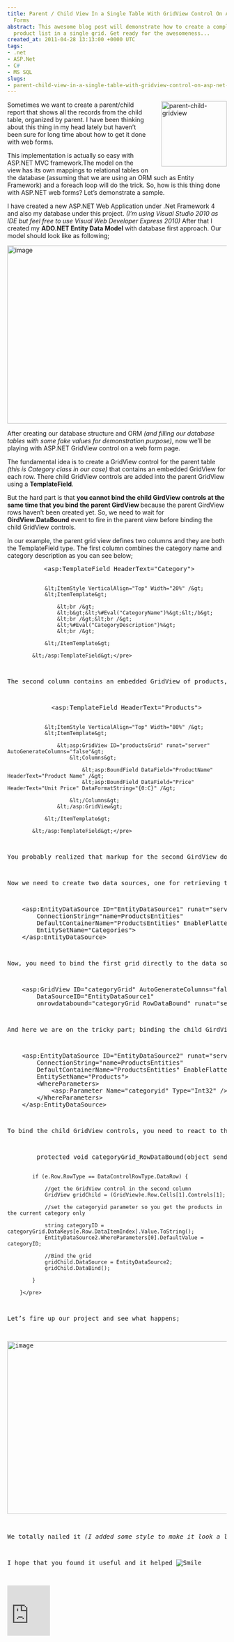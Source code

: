 ```yaml
---
title: Parent / Child View In a Single Table With GridView Control On ASP.NET Web
  Forms
abstract: This awesome blog post will demonstrate how to create a complete, sub-grouped
  product list in a single grid. Get ready for the awesomeness...
created_at: 2011-04-28 13:13:00 +0000 UTC
tags:
- .net
- ASP.Net
- C#
- MS SQL
slugs:
- parent-child-view-in-a-single-table-with-gridview-control-on-asp-net-web-forms
---
```


<p><a href="http://tugberkugurlu.com/content/images/uploadedbyauthors/wlw/2e5515b18bdc_E211/parent-child-gridview.png"><img height="150" width="150" src="http://tugberkugurlu.com/content/images/uploadedbyauthors/wlw/2e5515b18bdc_E211/parent-child-gridview_thumb.png" align="right" alt="parent-child-gridview" border="0" title="parent-child-gridview" style="background-image: none; margin: 0px 0px 10px 30px; padding-left: 0px; padding-right: 0px; display: inline; float: right; padding-top: 0px; border: 0px;" /></a>Sometimes we want to create a parent/child report that shows all the records from the child table, organized by parent. I have been thinking about this thing in my head lately but haven&rsquo;t been sure for long time about how to get it done with web forms.</p>
<p>This implementation is actually so easy with ASP.NET MVC framework.The model on the view has its own mappings to relational tables on the database (assuming that we are using an ORM such as Entity Framework) and a foreach loop will do the trick. So, how is this thing done with ASP.NET web forms? Let&rsquo;s demonstrate a sample.</p>
<p>I have created a new ASP.NET Web Application under .Net Framework 4 and also my database under this project. <em>(I&rsquo;m using Visual Studio 2010 as IDE but feel free to use Visual Web Developer Express 2010)</em> After that I created my <strong>ADO.NET Entity Data Model</strong> with database first approach. Our model should look like as following;</p>
<p><a href="http://tugberkugurlu.com/content/images/uploadedbyauthors/wlw/2e5515b18bdc_E211/image.png"><img height="408" width="644" src="http://tugberkugurlu.com/content/images/uploadedbyauthors/wlw/2e5515b18bdc_E211/image_thumb.png" alt="image" border="0" title="image" style="background-image: none; padding-left: 0px; padding-right: 0px; display: inline; padding-top: 0px; border: 0px;" /></a></p>
<p>After creating our database structure and ORM <em>(and filling our database tables with some fake values for demonstration purpose)</em>, now we&rsquo;ll be playing with ASP.NET GridView control on a web form page.</p>
<p>The fundamental idea is to create a GridView control for the parent table <em>(this is Category class in our case)</em> that contains an embedded GridView for each row. There child GridView controls are added into the parent GridView using a <strong>TemplateField</strong>.</p>
<p>But the hard part is that <strong>you cannot bind the child GirdView controls at the same time that you bind the parent GirdView </strong>because the parent GirdView rows haven&rsquo;t been created yet. So, we need to wait for <strong>GirdView.DataBound</strong> event to fire in the parent view before binding the child GridView controls.</p>
<p>In our example, the parent grid view defines two columns and they are both the TemplateField type. The first column combines the category name and category description as you can see below;</p>
<pre class="brush: xhtml; toolbar: false">          &lt;asp:TemplateField HeaderText="Category"&gt;

                &lt;ItemStyle VerticalAlign="Top" Width="20%" /&gt;
                &lt;ItemTemplate&gt;
                
                    &lt;br /&gt;
                    &lt;b&gt;&lt;%#Eval("CategoryName")%&gt;&lt;/b&gt;
                    &lt;br /&gt;&lt;br /&gt;
                    &lt;%#Eval("CategoryDescription")%&gt;
                    &lt;br /&gt;

                &lt;/ItemTemplate&gt;

            &lt;/asp:TemplateField&gt;</pre>
<p>The second column contains an embedded GridView of products, with two bound columns as you can see below;</p>
<pre class="brush: xhtml; toolbar: false">            &lt;asp:TemplateField HeaderText="Products"&gt;
            
                &lt;ItemStyle VerticalAlign="Top" Width="80%" /&gt;
                &lt;ItemTemplate&gt;
                
                    &lt;asp:GridView ID="productsGrid" runat="server" AutoGenerateColumns="false"&gt;
                        &lt;Columns&gt;
                        
                            &lt;asp:BoundField DataField="ProductName" HeaderText="Product Name" /&gt;
                            &lt;asp:BoundField DataField="Price" HeaderText="Unit Price" DataFormatString="{0:C}" /&gt;

                        &lt;/Columns&gt;
                    &lt;/asp:GridView&gt;

                &lt;/ItemTemplate&gt;

            &lt;/asp:TemplateField&gt;</pre>
<p>You probably realized that markup for the second GirdView does not set the DataSourceID property. That's because the data source for each of these grids will be supplied programmatically as the parent grid is being bound to its data source.</p>
<p>Now we need to create two data sources, one for retrieving the list of categories and the other for retrieving all products in a specified category. As we have our model as ADO.NET Entity Data Model, we will use <a target="_blank" href="http://msdn.microsoft.com/en-us/library/system.web.ui.webcontrols.entitydatasource.aspx" title="http://msdn.microsoft.com/en-us/library/system.web.ui.webcontrols.entitydatasource.aspx">EntityDataSoruce</a> to communicate with the database. The following code for first data source which will fill the parent GirdView;</p>
<pre class="brush: xhtml; toolbar: false">    &lt;asp:EntityDataSource ID="EntityDataSource1" runat="server" 
        ConnectionString="name=ProductsEntities" 
        DefaultContainerName="ProductsEntities" EnableFlattening="False" 
        EntitySetName="Categories"&gt;
    &lt;/asp:EntityDataSource&gt;</pre>
<p>Now, you need to bind the first grid directly to the data source and your markup for the grid view beginning tag should look like this;</p>
<pre class="brush: xhtml; toolbar: false; highlight: [2]">    &lt;asp:GridView ID="categoryGrid" AutoGenerateColumns="false" DataKeyNames="CategoryID"
        DataSourceID="EntityDataSource1" 
        onrowdatabound="categoryGrid_RowDataBound" runat="server" Width="100%"&gt;</pre>
<p>And here we are on the tricky part; binding the child GirdView controls. First, we need a second EntityDataSource. The second data source contains the query that&rsquo;s called multiple times to fill the child GridView. Each time, it retrieves the products that are in a different category. The CategoryID is supplied as a parameter;</p>
<pre class="brush: xhtml; toolbar: false">    &lt;asp:EntityDataSource ID="EntityDataSource2" runat="server" 
        ConnectionString="name=ProductsEntities" 
        DefaultContainerName="ProductsEntities" EnableFlattening="False" Where="it.CategoryID = @categoryid"
        EntitySetName="Products"&gt;
        &lt;WhereParameters&gt;
            &lt;asp:Parameter Name="categoryid" Type="Int32" /&gt;
        &lt;/WhereParameters&gt;
    &lt;/asp:EntityDataSource&gt;</pre>
<p>To bind the child GridView controls, you need to react to the GridView.RowDataBound event, which fires every time a row is generated and bound to the parent GridView. At this point, you can retrieve the child GridView control from the second column and bind it to the product information by programmatically. To ensure that you show only the products in the current category, you must also retrieve the CategoryID field for the current item and pass it as a parameter. Here&rsquo;s the code you need;</p>
<pre class="brush: c-sharp; toolbar: false">        protected void categoryGrid_RowDataBound(object sender, GridViewRowEventArgs e) {

            if (e.Row.RowType == DataControlRowType.DataRow) {

                //get the GridView control in the second column
                GridView gridChild = (GridView)e.Row.Cells[1].Controls[1];

                //set the categoryid parameter so you get the products in the current category only

                string categoryID = categoryGrid.DataKeys[e.Row.DataItemIndex].Value.ToString();
                EntityDataSource2.WhereParameters[0].DefaultValue = categoryID;

                //Bind the grid
                gridChild.DataSource = EntityDataSource2;
                gridChild.DataBind();

            }

        }</pre>
<p>Let&rsquo;s fire up our project and see what happens;</p>
<p><a href="http://tugberkugurlu.com/content/images/uploadedbyauthors/wlw/2e5515b18bdc_E211/image_3.png"><img height="396" width="644" src="http://tugberkugurlu.com/content/images/uploadedbyauthors/wlw/2e5515b18bdc_E211/image_thumb_3.png" alt="image" border="0" title="image" style="background-image: none; padding-left: 0px; padding-right: 0px; display: inline; padding-top: 0px; border: 0px;" /></a></p>
<p>We totally nailed it <em>(I added some style to make it look a little bit better)</em>. Perfect.</p>
<p>I hope that you found it useful and it helped <img src="http://tugberkugurlu.com/content/images/uploadedbyauthors/wlw/2e5515b18bdc_E211/wlEmoticon-smile.png" alt="Smile" class="wlEmoticon wlEmoticon-smile" style="border-style: none;" /></p>
<p><iframe title="Preview" scrolling="no" marginheight="0" marginwidth="0" frameborder="0" style="width: 98px; height: 115px; padding: 0; background-color: #fcfcfc;" src="http://cid-0ee89cb310fe3603.office.live.com/embedicon.aspx/Programming/SubgroupedProducts.rar"></iframe></p>